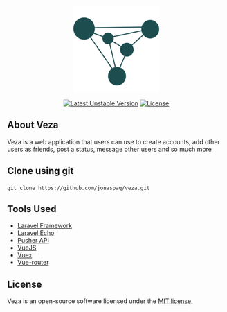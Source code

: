 <p align="center">
  <a href="https://veza-app.herokuapp.com">
    <img src="public/icons/512-Bluegreen.png" width="200">
  </a>
</p>

<p align="center">
<a href="https://github.com/jonaspaq/veza"><img src="https://img.shields.io/badge/unstable-v1.0.0-blue" alt="Latest Unstable Version"></a>
<a href="https://github.com/jonaspaq/veza"><img src="https://img.shields.io/badge/license-MIT-green" alt="License"></a>
</p>

## About Veza

Veza is a web application that users can use to create accounts, add other users as friends, post a status, message other users and so much more

## Clone using git
```
git clone https://github.com/jonaspaq/veza.git
```

## Tools Used

- [Laravel Framework](https://laravel.com)
- [Laravel Echo]()
- [Pusher API](https://pusher.com/)
- [VueJS](vuejs.org)
- [Vuex](http://vuex.vuejs.org/)
- [Vue-router](https://router.vuejs.org/)


## License

Veza is an open-source software licensed under the [MIT license](https://opensource.org/licenses/MIT).


